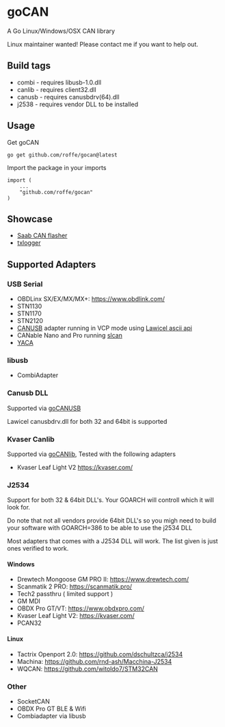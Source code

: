 # goCAN

A Go Linux/Windows/OSX CAN library

Linux maintainer wanted! Please contact me if you want to help out.

## Build tags

* combi - requires libusb-1.0.dll
* canlib - requires client32.dll
* canusb - requires canusbdrv(64).dll
* j2538 - requires vendor DLL to be installed

## Usage

Get goCAN

	go get github.com/roffe/gocan@latest

Import the package in your imports

	import (
		...
		"github.com/roffe/gocan"
	)

## Showcase

* [Saab CAN flasher](https://github.com/roffe/gocanflasher)
* [txlogger](https://github.com/roffe/txlogger)

## Supported Adapters

### USB Serial

* OBDLinx SX/EX/MX/MX+: https://www.obdlink.com/
* STN1130
* STN1170
* STN2120
* [CANUSB](https://www.canusb.com/products/canusb/) adapter running in VCP mode using [Lawicel ascii api](https://www.canusb.com/files/canusb_manual.pdf)
* CANable Nano and Pro running [slcan](https://github.com/normaldotcom/canable-fw)
* [YACA](https://github.com/roffe/yaca)

### libusb

* CombiAdapter

### Canusb DLL

Supported via [goCANUSB](https://github.com/roffe/gocanusb)

Lawicel canusbdrv.dll for both 32 and 64bit is supported

### Kvaser Canlib

Supported via [goCANlib](https://github.com/roffe/gocanlib), Tested with the following adapters

* Kvaser Leaf Light V2 https://kvaser.com/

### J2534

Support for both 32 & 64bit DLL's. Your GOARCH will controll which it will look for.

Do note that not all vendors provide 64bit DLL's so you migh need to build your software with GOARCH=386 to be able to use the j2534 DLL

Most adapters that comes with a J2534 DLL will work. The list given is just ones verified to work.

#### Windows

* Drewtech Mongoose GM PRO II: https://www.drewtech.com/
* Scanmatik 2 PRO: https://scanmatik.pro/
* Tech2 passthru ( limited support )
* GM MDI
* OBDX Pro GT/VT: https://www.obdxpro.com/
* Kvaser Leaf Light V2: https://kvaser.com/
* PCAN32

#### Linux
* Tactrix Openport 2.0: https://github.com/dschultzca/j2534
* Machina: https://github.com/rnd-ash/Macchina-J2534
* WQCAN: https://github.com/witoldo7/STM32CAN

### Other

* SocketCAN
* OBDX Pro GT BLE & Wifi
* Combiadapter via libusb
